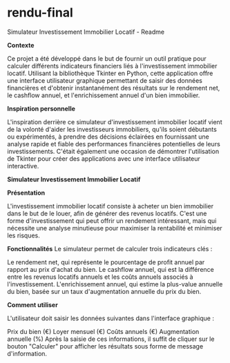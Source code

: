 # rendu-final

Simulateur Investissement Immobilier Locatif - Readme

**Contexte**

Ce projet a été développé dans le but de fournir un outil pratique pour calculer différents indicateurs financiers liés à l'investissement immobilier locatif. Utilisant la bibliothèque Tkinter en Python, cette application offre une interface utilisateur graphique permettant de saisir des données financières et d'obtenir instantanément des résultats sur le rendement net, le cashflow annuel, et l'enrichissement annuel d'un bien immobilier.

**Inspiration personnelle**

L'inspiration derrière ce simulateur d'investissement immobilier locatif vient de la volonté d'aider les investisseurs immobiliers, qu'ils soient débutants ou expérimentés, à prendre des décisions éclairées en fournissant une analyse rapide et fiable des performances financières potentielles de leurs investissements. C'était également une occasion de démontrer l'utilisation de Tkinter pour créer des applications avec une interface utilisateur interactive.

**Simulateur Investissement Immobilier Locatif**

**Présentation**

L'investissement immobilier locatif consiste à acheter un bien immobilier dans le but de le louer, afin de générer des revenus locatifs. C'est une forme d'investissement qui peut offrir un rendement intéressant, mais qui nécessite une analyse minutieuse pour maximiser la rentabilité et minimiser les risques.

**Fonctionnalités**
Le simulateur permet de calculer trois indicateurs clés :

Le rendement net, qui représente le pourcentage de profit annuel par rapport au prix d'achat du bien.
Le cashflow annuel, qui est la différence entre les revenus locatifs annuels et les coûts annuels associés à l'investissement.
L'enrichissement annuel, qui estime la plus-value annuelle du bien, basée sur un taux d'augmentation annuelle du prix du bien.

**Comment utiliser**

L'utilisateur doit saisir les données suivantes dans l'interface graphique :

Prix du bien (€)
Loyer mensuel (€)
Coûts annuels (€)
Augmentation annuelle (%)
Après la saisie de ces informations, il suffit de cliquer sur le bouton "Calculer" pour afficher les résultats sous forme de message d'information.
